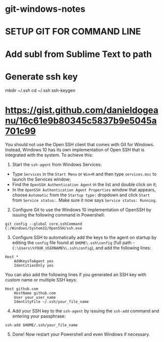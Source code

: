 # git-windows-notes

# SETUP GIT FOR COMMAND LINE

# Add subl from Sublime Text to path

# Generate ssh key
mkdir ~/.ssh
cd ~/.ssh
ssh-keygen

# https://gist.github.com/danieldogeanu/16c61e9b80345c5837b9e5045a701c99
You should not use the Open SSH client that comes with Git for Windows. Instead, Windows 10 has its own implementation of Open SSH that is integrated with the system. To achieve this:
1. Start the `ssh-agent` from Windows Services: 
  - Type `Services` in the `Start Menu` or `Win+R` and then type `services.msc` to launch the Services window;
  - Find the `OpenSSH Authentication Agent` in the list and double click on it;
  - In the `OpenSSH Authentication Agent Properties` window that appears, choose `Automatic` from the `Startup type:` dropdown and click `Start` from `Service status:`. Make sure it now says `Service status: Running`.

2. Configure Git to use the Windows 10 implementation of OpenSSH by issuing the following command in Powershell: 
```
git config --global core.sshCommand C:/Windows/System32/OpenSSH/ssh.exe
```

3. Configure SSH to automatically add the keys to the agent on startup by editing the `config` file found at `$HOME\.ssh\config` (full path - `C:\Users\%YOUR_USERNAME%\.ssh\config`), and add the following lines:
```
Host *
	AddKeysToAgent yes
	IdentitiesOnly yes
```
  You can also add the following lines if you generated an SSH key with custom name or multiple SSH keys:
```
Host github.com
	HostName github.com
	User your_user_name
	IdentityFile ~/.ssh/your_file_name
```

4. Add your SSH key to the `ssh-agent` by issuing the `ssh-add` command and entering your passphrase:
```
ssh-add $HOME/.ssh/your_file_name
```

5. Done! Now restart your Powershell and even Windows if necessary.
